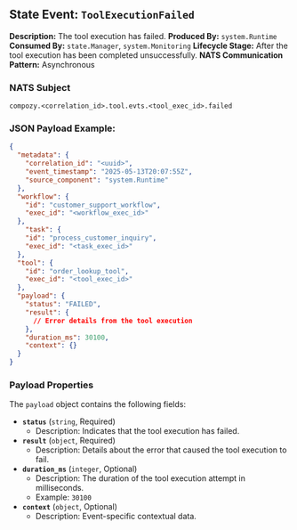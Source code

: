 ## State Event: `ToolExecutionFailed`

**Description:** The tool execution has failed.
**Produced By:** `system.Runtime`
**Consumed By:** `state.Manager`, `system.Monitoring`
**Lifecycle Stage:** After the tool execution has been completed unsuccessfully.
**NATS Communication Pattern:** Asynchronous

### NATS Subject

`compozy.<correlation_id>.tool.evts.<tool_exec_id>.failed`

### JSON Payload Example:

```json
{
  "metadata": {
    "correlation_id": "<uuid>",
    "event_timestamp": "2025-05-13T20:07:55Z",
    "source_component": "system.Runtime"
  },
  "workflow": {
    "id": "customer_support_workflow",
    "exec_id": "<workflow_exec_id>"
  },
    "task": {
    "id": "process_customer_inquiry",
    "exec_id": "<task_exec_id>"
  },
  "tool": {
    "id": "order_lookup_tool",
    "exec_id": "<tool_exec_id>"
  },
  "payload": {
    "status": "FAILED",
    "result": {
      // Error details from the tool execution
    },
    "duration_ms": 30100,
    "context": {}
  }
}
```

### Payload Properties

The `payload` object contains the following fields:
-   **`status`** (`string`, Required)
    -   Description: Indicates that the tool execution has failed.
-   **`result`** (`object`, Required)
    -   Description: Details about the error that caused the tool execution to fail.
-   **`duration_ms`** (`integer`, Optional)
    -   Description: The duration of the tool execution attempt in milliseconds.
    -   Example: `30100`
-   **`context`** (`object`, Optional)
    -   Description: Event-specific contextual data.
